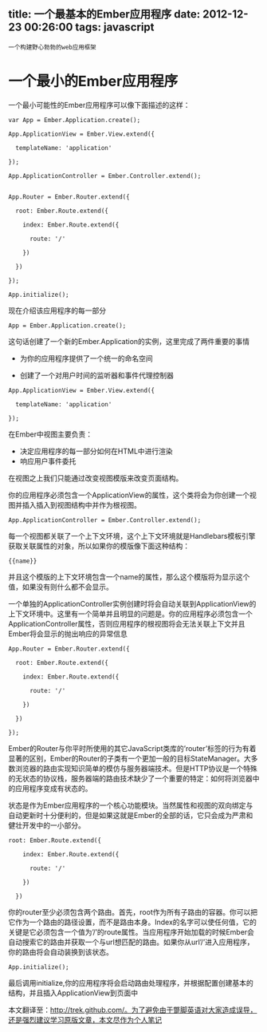 title: 一个最基本的Ember应用程序
date: 2012-12-23 00:26:00
tags: javascript
---


```
一个构建野心勃勃的web应用框架
```

# 一个最小的Ember应用程序

一个最小可能性的Ember应用程序可以像下面描述的这样：

```
var App = Ember.Application.create();

App.ApplicationView = Ember.View.extend({

  templateName: 'application'

});

App.ApplicationController = Ember.Controller.extend();


App.Router = Ember.Router.extend({

  root: Ember.Route.extend({

    index: Ember.Route.extend({

      route: '/'

    })

  })

});

App.initialize();
```

<!-- more -->

现在介绍该应用程序的每一部分


```
App = Ember.Application.create();
```

这句话创建了一个新的Ember.Application的实例，这里完成了两件重要的事情



* 为你的应用程序提供了一个统一的命名空间

* 创建了一个对用户时间的监听器和事件代理控制器

```
App.ApplicationView = Ember.View.extend({

  templateName: 'application'

});
```

在Ember中视图主要负责：



* 决定应用程序的每一部分如何在HTML中进行渲染
* 响应用户事件委托


在视图之上我们只能通过改变视图模版来改变页面结构。

你的应用程序必须包含一个ApplicationView的属性，这个类将会为你创建一个视图并插入插入到视图结构中并作为根视图。

```
App.ApplicationController = Ember.Controller.extend();
```

每一个视图都关联了一个上下文环境，这个上下文环境就是Handlebars模板引擎获取关联属性的对象，所以如果你的模版像下面这种结构：


```
{{name}}
```

并且这个模版的上下文环境包含一个name的属性，那么这个模版将为显示这个值，如果没有则什么都不会显示。


一个单独的ApplicationController实例创建时将会自动关联到ApplicationView的上下文环境中。这里有一个简单并且明显的问题是。你的应用程序必须包含一个ApplicationController属性，否则应用程序的根视图将会无法关联上下文并且 Ember将会显示的抛出响应的异常信息


```
App.Router = Ember.Router.extend({

  root: Ember.Route.extend({

    index: Ember.Route.extend({

      route: '/'

    })

  })

});
```


Ember的Router与你平时所使用的其它JavaScript类库的’router’标签的行为有着显著的区别，Ember的Router的子类有一个更加一般的目标StateManager。大多数浏览器的路由实现知识简单的模仿与服务器端技术。但是HTTP协议是一个特殊的无状态的协议栈，服务器端的路由技术缺少了一个重要的特定：如何将浏览器中的应用程序变成有状态的。

状态是作为Ember应用程序的一个核心功能模块。当然属性和视图的双向绑定与自动更新时十分便利的，但是如果这就是Ember的全部的话，它只会成为严肃和健壮开发中的一小部分。


```
root: Ember.Route.extend({

    index: Ember.Route.extend({

      route: '/'

    })

  })
```

你的router至少必须包含两个路由。首先，root作为所有子路由的容器。你可以把它作为一个路由的路径设置，而不是路由本身。Index的名字可以使任何值，它的关键是它必须包含一个值为’/’的route属性。当应用程序开始加载的时候Ember会自动搜索它的路由并获取一个与url想匹配的路由。如果你从url’/’进入应用程序，你的路由将会自动装换到该状态。


```
App.initialize();
```

最后调用initialize,你的应用程序将会启动路由处理程序，并根据配置创建基本的结构，并且插入ApplicationView到页面中



本文翻译至：http://trek.github.com/。为了避免由于蹩脚英语对大家造成误导，还是强烈建议学习原版文章，本文尽作为个人笔记

